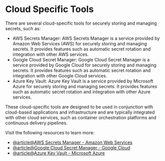 # Cloud Specific Tools

There are several cloud-specific tools for securely storing and managing secrets, such as:

- AWS Secrets Manager: AWS Secrets Manager is a service provided by Amazon Web Services (AWS) for securely storing and managing secrets. It provides features such as automatic secret rotation and integration with other AWS services.
- Google Cloud Secret Manager: Google Cloud Secret Manager is a service provided by Google Cloud for securely storing and managing secrets. It provides features such as automatic secret rotation and integration with other Google Cloud services.
- Azure Key Vault: Azure Key Vault is a service provided by Microsoft Azure for securely storing and managing secrets. It provides features such as automatic secret rotation and integration with other Azure services.

These cloud-specific tools are designed to be used in conjunction with cloud-based applications and infrastructure and are typically integrated with other cloud services, such as container orchestration platforms and continuous delivery pipelines.

Visit the following resources to learn more:

- [@article@AWS Secrets Manager - Amazon Web Services](https://aws.amazon.com/secrets-manager/)
- [@article@Google Cloud Secret Manager - Google Cloud](https://cloud.google.com/secret-manager)
- [@article@Azure Key Vault - Microsoft Azure](https://azure.microsoft.com/en-us/services/key-vault/)
